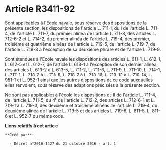 # Article R3411-92

Sont applicables à l'Ecole navale, sous réserve des dispositions de la présente section, les dispositions de l'article L.
711-1, du I de l'article L. 711-4, de l'article L. 711-7, du premier alinéa de l'article L. 711-8, des articles L. 712-6-2 et
L. 714-2, du premier alinéa de l'article L. 719-4, des premier, troisième et quatrième alinéas de l'article L. 719-5, de
l'article L. 719-7, de l'article L. 719-8 à l'exception de sa deuxième phrase et de l'article L. 719-9. 

Sont étendues à l'Ecole navale les dispositions des articles L. 611-1, L. 612-1, L. 612-5 et L. 612-7, de l'article L. 613-1
à l'exception de son dernier alinéa, des articles L. 613-2 à L. 613-5, L. 711-2, L. 711-6, L. 711-9, L. 711-10, L. 714-1, L.
717-1, L. 718-2 à L. 718-5, L. 718-7 à L. 718-16, L. 719-12 à L. 719-14, L. 951-1 et L. 952-1 ainsi que les autres
dispositions de ce code auxquelles elles renvoient, sous réserve des adaptions précisées à la présente section. 

Ne sont pas applicables à l'école les dispositions du II de l'article L. 711-4, de l'article L. 711-5, du 4° de l'article L.
712-2, des articles L. 712-6-1 et L. 719-1 à L. 719-3, des deuxième et troisième alinéas de l'article L. 719-4, du deuxième
alinéa de l'article L. 719-5 et des articles L. 719-6, L. 811-5, L. 811-6 et L. 952-7 du même code.

**Liens relatifs à cet article**

	**Créé par**:

	  - Décret n°2016-1427 du 21 octobre 2016 - art. 1
